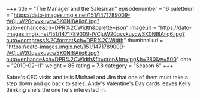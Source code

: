 +++
title = "The Manager and the Salesman"
episodenumber = 16
paletteurl = "https://dato-images.imgix.net/151/1471789009-tVCjuW20qvvkuycwSK0NI8Aiiq6.jpg?auto=enhance&ch=DPR%2CWidth&palette=json"
imageurl = "https://dato-images.imgix.net/151/1471789009-tVCjuW20qvvkuycwSK0NI8Aiiq6.jpg?auto=compress%2Cformat&ch=DPR%2CWidth"
thumbnailurl = "https://dato-images.imgix.net/151/1471789009-tVCjuW20qvvkuycwSK0NI8Aiiq6.jpg?auto=enhance&ch=DPR%2CWidth&fit=crop&fm=jpg&h=280&w=500"
date = "2010-02-11"
weight = 85
rating = 7.8
category = "Season 6"
+++

Sabre's CEO visits and tells Michael and Jim that one of them must take a step down and go back to sales. Andy's Valentine's Day cards leaves Kelly thinking she's the one he's interested in.